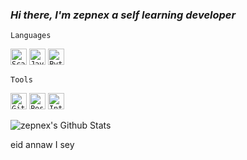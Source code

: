 ### _Hi there, I'm zepnex a self learning developer_

`Languages`

<code><img aligin="left" alt="Scala" width="26px" src="https://img.icons8.com/dusk/64/000000/scala.png" /></code>
<code><img aligin="left" alt="Java" width="26px" src="https://img.icons8.com/color/96/000000/java-coffee-cup-logo.png" /></code>
<code><img aligin="left" alt="Python" width="26px" src="https://img.icons8.com/color/96/000000/python.png" /></code>

`Tools`

<code><img aligin="left" alt="GitHub" width="26px" src="https://img.icons8.com/color/48/000000/github-2.png" /></code>
<code><img aligin="left" alt="PostgreSQL" width="26px" src="https://img.icons8.com/color/48/000000/postgreesql.png" /></code>
<code><img aligin="left" alt="IntellijIdea" width="26px" src="https://img.icons8.com/color/48/000000/intellij-idea.png"/></code>


<img aligin="left" alt="zepnex's Github Stats" src="https://github-readme-stats.vercel.app/api?username=anuraghazra&theme=tokyonightk&show_icons=true" />

eid annaw I sey
